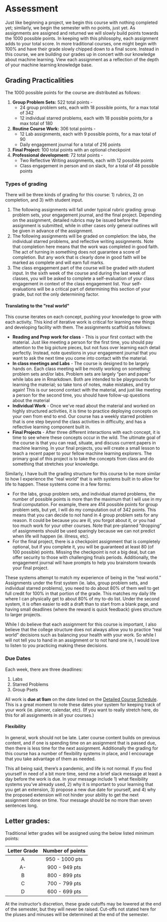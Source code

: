 # Assessment

Just like beginning a project, we begin this course with nothing completed yet; similarly, we begin the semester with no points, just yet. As assignments are assigned and returned we will slowly build points towards the 1000 possible points. In keeping with this philosophy, each assignment adds to your total score. In more traditional courses, one might begin with 100% and have their grade slowly chipped down to a final score. Instead in this course, we are building our grades up in concert with our knowledge about machine learning. View each assignment as a reflection of the depth of your machine learning knowledge base. 

## Grading Practicalities

The 1000 possible points for the course are distributed as follows:  

1. **Group Problem Sets:** 522 total points - 
   - 24 group problem sets, each with 18 possible points, for a max total of 342
   - 12 individual starred problems, each with 18 possible points,for a max total of 180
2. **Routine Course Work:** 306 total points - 
   - 12 Lab assignments, each with 9 possible points, for a max total of 90
   - Daily engagement journal for a total of 216 points
3. **Final Project:** 100 total points with an optional checkpoint
4. **Professional development:** 72 total points - 
   - Two Reflective Writing assignments, each with 12 possible points 
   - Class engagement in person and on slack, for a total of 48 possible points



### Types of grading

There will be three kinds of grading for this course: 1) rubrics, 2) on completion, and 3) with student input. 

1. The following assignments will fall under typical rubric grading: group problem sets, your engagement journal, and the final project. Depending on the assignment, detailed rubrics may be issued before the assignment is submitted, while in other cases only general outlines will be given in advance of the assignment. 
2. The following assignments will be graded on completion: the labs, the individual starred problems, and reflective writing assignments. Note that completion here means that the work was completed in good faith. The act of turning in something does not guarantee a score of completion. But any work that is clearly done in good faith will be marked as complete and will earn full marks.
3. The class engagement part of the course will be graded with student input. In the sixth week of the course and during the last week of classes, you will be asked to complete a self-evaluation of your class engagement in context of the class engagement list. Your self-evaluations will be a critical part of determining this section of your grade, but not the only determining factor. 


#### Translating to the "real world"

This course iterates on each concept, pushing your knowledge to grow with each activity. This kind of iterative work is critical for learning new things and developing facility with them. The assignments scaffold as follows: 

 - **Reading and Prep work for class** - This is your first contact with the material. Just like meeting a person for the first time, you should pay attention to the big picture pieces, but not fuss over learning each detail perfectly. Instead, note questions in your engagement journal that you want to ask the next time you come into contact with the material.
 - **In class meetings and Labs** - The course is designed to be largely hands on. Each class meeting will be mostly working on something: problem sets and/or labs. Problem sets are largely “pen and paper” while labs are in Rmarkdown. Both are intended to be playgrounds for learning the material; so take tons of notes, make mistakes, and try again! This is our second contact with the material, and just like meeting a person for the second time, you should have follow-up questions about the material
 - **Individual Work** - Once we’ve read about the material and worked on highly structured activities, it is time to practice deploying concepts on your own from end to end. Our course has a weekly starred problem that is one step beyond the class activities in difficulty, and has a reflective learning component built in. 
 - **Final Projects** - After three different interactions with each concept, it is time to see where these concepts occur in the wild. The ultimate goal of the course is that you can read, situate, and discuss current papers in machine learning. In your final projects, you will create a small lesson to teach a recent paper to your fellow machine learning explorers. The primary goal of this project is to take the concepts from class and do something that stretches your knowledge. 

Similarly, I have built the grading structure for this course to be more similar to how I experience the “real world” that is with systems built in to allow for life to happen. These systems come in a few forms:

 - For the labs, group problem sets, and individual starred problems, the number of possible points is more than the maximum that I will use in my final computation. For example, there are 414 possible points for group problem sets, but yet, I will do my computation out of 342 points. This means that you can decide to not hand in 4 group problem sets for any reason. It could be because you are ill, you forgot about it, or you had too much work for your other courses. Note that pre-planned “dropping” of assignments should be used sparingly because we can not predict when life will happen (ie. illness, etc). 
 - For the final project, there is a checkpoint assignment that is completely optional, but if you complete it, you will be guaranteed at least 80 (of 100 possible) points. Missing the checkpoint is not a big deal, but can offer security to those with challenging finals periods. Additionally, the engagement journal will have prompts to help you brainstorm towards your final project. 

These systems attempt to match my experience of being in the “real world.” Assignments under the first system (ie. labs, group problem sets, and individual starred problems), you need to do about 80% of them well to get full credit for 100% in that portion of the grade. This matches my daily life where I can physically get to about 80% of my to-do list. Under the second system, it is often easier to edit a draft than to start from a blank page, and having small deadlines (where the reward is quick feedback) gives structure to larger projects. 


While I do believe that each assignment for this course is important, I also believe that the college structure does not always allow you to practice “real world” decisions such as balancing your health with your work. So while I will not tell you to hand in an assignment or to not hand one in, I would love to listen to you practicing making these decisions. 


### Due Dates

Each week, there are three deadlines: 

1. Labs
2. Starred Problems 
3. Group Psets

All work is **due at 9am** on the date listed on the [Detailed Course Schedule](). This is a great moment to note these dates your system for keeping track of your work (ie. planner, calendar, etc). (If you want to really stretch here, do this for all assignments in all your courses.) 


#### Flexibility

In general, work should not be late. Later course content builds on previous content, and if one is spending time on an assignment that is passed due, then there is less time for the next assignment. Additionally the grading for this course has a number of flexibility systems in place, and I encourage that you take advantage of them as needed. 

This all being said, there’s a pandemic, and life is not normal. If you find yourself in need of a bit more time, send me a brief slack message at least a day before the work is due. In your message include 1) what flexibility systems you’ve already used, 2) why it is important to your learning that you get an extension, 3) propose a new due date for yourself, and 4) why the proposed extension will not hinder your ability to get the next assignment done on time. Your message should be no more than seven sentences long. 


## Letter grades: 

Traditional letter grades will be assigned using the below listed minimum points:

| Letter Grade    | Number of points |
| :----:       |    :----:   |
| A     | 950 - 1000 pts |
| A-    | 900 - 949 pts  |
| B     | 800 - 899 pts  |
| C     | 700 - 799 pts  |
| D     | 600 - 699 pts  |


At the instructor’s discretion, these grade cutoffs may be lowered at the end of the semester, but they will never be raised. Cut-offs not stated here for the pluses and minuses will be determined at the end of the semester.